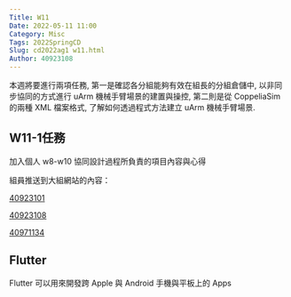 ```yaml
---
Title: W11
Date: 2022-05-11 11:00
Category: Misc
Tags: 2022SpringCD
Slug: cd2022ag1 w11.html
Author: 40923108
---
```


本週將要進行兩項任務, 第一是確認各分組能夠有效在組長的分組倉儲中, 以非同步協同的方式進行 uArm 機械手臂場景的建置與操控, 第二則是從 CoppeliaSim 的兩種 XML 檔案格式, 了解如何透過程式方法建立 uArm 機械手臂場景.

<!-- PELICAN_END_SUMMARY -->

W11-1任務
----
加入個人 w8-w10 協同設計過程所負責的項目內容與心得

組員推送到大組網站的內容：

[40923101]

[40923108]

[40971134]

[40923101]:https://40923108.github.io/cd2022ag1/content/40923101-2.html
[40923108]:https://40923108.github.io/cd2022ag1/content/40923108-2.html
[40971134]:https://40923108.github.io/cd2022ag1/content/40971134-2.html



Flutter
----

Flutter 可以用來開發跨 Apple 與 Android 手機與平板上的 Apps




